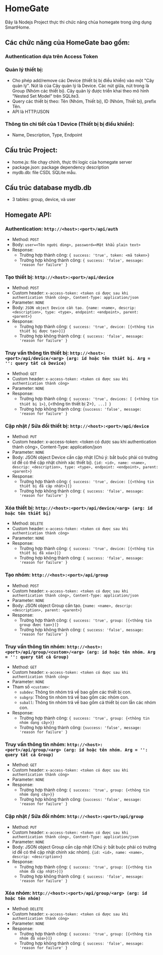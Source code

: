# HomeGate

Đây là Nodejs Project thực thi chức năng chủa homegate trong ứng dụng SmartHome. 

## Các chức năng của HomeGate bao gồm:

### Authentication dựa trên Access Token
### Quản lý thiết bị:
   - Cho phép add/remove các Device (thiết bị bị điều khiển) vào một "Cây quản lý". Nút lá của Cây quản lý là Device. Các nút giữa, nút trong là Group (Nhóm các thiết bị). Cây quản lý được triển khai theo mô hình "Nested Set Model" trên SQLite3.
   - Query các thiết bị theo: Tên (Nhóm, Thiết bị), ID (Nhóm, Thiết bị), prefix Tên.
   - API là HTTP/JSON
### Thông tin chi tiết của 1 Device (Thiết bị bị điều khiển):
   - Name, Description, Type, Endpoint

## Cấu trúc Project:

- home.js: file chạy chính, thực thi logic của homegate server
- package.json: package dependency description
- mydb.db: file CSDL SQLite mẫu.

## Cấu trúc database mydb.db
- 3 tables: group, device, và user

## Homegate API:
### Authentication: ```http://<host>:<port>/api/auth```
  + Method: ```POST```
  + Body: ```user=<Tên người dùng>, password=<Mật khẩu plain text>```
  + Response:
	* Trường hợp thành công: ```{ success: 'true', token: <mã token>}```
	* Trường hợp không thành công: ```{ success: 'false', message: 'reason for failure' }```


### Tạo thiết bị: ```http://<host>:<port>/api/device```
  + Method: ```POST```
  + Custom header: ```x-access-token: <token có được sau khi authentication thành công>, Content-Type: application/json```
  + Parameter: ```NONE```
  + Body: ```JSON object Device cần tạo. {name: <name>, descrip: <description>, type: <type>, endpoint: <endpoint>, parent: <parent>}```
  + Response:
	* Trường hợp thành công: ```{ success: 'true', device: [{<thông tin thiết bị được tạo>}]}```
	* Trường hợp không thành công: ```{ success: 'false', message: 'reason for failure' }```

### Truy vấn thông tin thiết bị: ```http://<host>:<port>/api/device/<arg> (arg: id hoặc tên thiết bị. Arg = '': query tất cả Device)```
  + Method: ```GET```
  + Custom header: ```x-access-token: <token có được sau khi authentication thành công>```
  + Parameter: ```NONE```
  + Response:
	 * Trường hợp thành công: ```{ success: 'true', devices: [ {<thông tin thiết bị 1>}```, {<thông tin thiết bị 2>}```, ...] }```
	 * Trường hợp không thành công: ```{success: 'false', message: 'reason for failure' }```

### Cập nhật / Sửa đổi thiết bị: ```http://<host>:<port>/api/device```
  + Method: ```PUT```
  + Custom header: x-access-token: <token có được sau khi authentication thành công>, Content-Type: application/json
  + Parameter: ```NONE```
  + Body: JSON object Device cần cập nhật (Chú ý: bắt buộc phải có trường id để có thể cập nhật chính xác thiết bị). ```{id: <id>, name: <name>, descrip: <description>, type: <type>, endpoint: <endpoint>, parent: <parent>}```
  + Response:
	* Trường hợp thành công: ```{ success: 'true', device: [{<thông tin thiết bị đã cập nhật>}]}```
	* Trường hợp không thành công: ```{ success: 'false', message: 'reason for failure' }```

### Xóa thiết bị: ```http://<host>:<port>/api/device/<arg> (arg: id hoặc tên thiết bị)```
  + Method: ```DELETE```
  + Custom header: ```x-access-token: <token có được sau khi authentication thành công>```
  + Parameter: ```NONE```
  + Response:
	* Trường hợp thành công: ```{ success: 'true', device: [{<thông tin thiết bị đã xóa>}]}```
	* Trường hợp không thành công: ```{ success: 'false', message: 'reason for failure' }```

### Tạo nhóm: ```http://<host>:<port>/api/group```
  + Method: ```POST```
  + Custom header: ```x-access-token: <token có được sau khi authentication thành công>, Content-Type: application/json```
  + Parameter: ```NONE```
  + Body: JSON object Group cần tạo. ```{name: <name>, descrip: <description>, parent: <parent>}```
  + Response:
	* Trường hợp thành công: ```{ success: 'true', group: [{<thông tin group được tạo>}]}```
	* Trường hợp không thành công: ```{ success: 'false', message: 'reason for failure' }```

### Truy vấn thông tin nhóm: ```http://<host>:<port>/api/group/<custom>/<arg> (arg: id hoặc tên nhóm. Arg = '': query tất cả Group)```
  + Method: ```GET```
  + Custom header: ```x-access-token: <token có được sau khi authentication thành công>```
  + Parameter: ```NONE```
  + Tham số ```<custom>```:
  	* ```subdev```: Thông tin nhóm trả về bao gồm các thiết bị con.
  	* ```subgrp```: Thông tin nhóm trả về bao gồm các nhóm con.
  	* ```suball```: Thông tin nhóm trả về bao gồm cả thiết bị con lẫn các nhóm con.
  + Response:
	 * Trường hợp thành công: ```{ success: 'true', group: {<thông tin nhóm dạng cây>}}```
	 * Trường hợp không thành công: ```{success: 'false', message: 'reason for failure' }```

### Truy vấn thông tin nhóm: ```http://<host>:<port>/api/group/<arg> (arg: id hoặc tên nhóm. Arg = '': query tất cả Group)```
  + Method: ```GET```
  + Custom header: ```x-access-token: <token có được sau khi authentication thành công>```
  + Parameter: ```NONE```
  + Response:
	 * Trường hợp thành công: ```{ success: 'true', group: {<thông tin nhóm dạng cây>}}```
	 * Trường hợp không thành công: ```{success: 'false', message: 'reason for failure' }```

### Cập nhật / Sửa đổi nhóm: ```http://<host>:<port>/api/group```
  + Method: ```PUT```
  + Custom header: ```x-access-token: <token có được sau khi authentication thành công>, Content-Type: application/json```
  + Parameter: ```NONE```
  + Body: JSON object Group cần cập nhật (Chú ý: bắt buộc phải có trường id để có thể cập nhật chính xác nhóm). ```{id: <id>, name: <name>, descrip: <description>}```
  + Response:
	* Trường hợp thành công: ```{ success: 'true', group: [{<thông tin nhóm đã cập nhật>}]}```
	* Trường hợp không thành công: ```{ success: 'false', message: 'reason for failure' }```

### Xóa nhóm: ```http://<host>:<port>/api/group/<arg> (arg: id hoặc tên nhóm)```
  + Method: ```DELETE```
  + Custom header: ```x-access-token: <token có được sau khi authentication thành công>```
  + Parameter: ```NONE```
  + Response:
	* Trường hợp thành công: ```{ success: 'true', group: [{<thông tin nhóm đã xóa>}]}```
	* Trường hợp không thành công: ```{ success: 'false', message: 'reason for failure' }```
